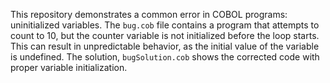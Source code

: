 This repository demonstrates a common error in COBOL programs: uninitialized variables. The `bug.cob` file contains a program that attempts to count to 10, but the counter variable is not initialized before the loop starts. This can result in unpredictable behavior, as the initial value of the variable is undefined.  The solution, `bugSolution.cob` shows the corrected code with proper variable initialization.
